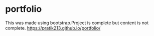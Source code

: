 # portfolio
This was made using bootstrap.Project is complete but content is not complete.
https://pratik213.github.io/portfolio/
